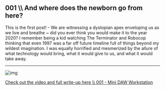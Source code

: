 ## 001 \\\ And where does the newborn go from here?

This is the first post! - We are witnessing a dystopian apex enveloping us as we live and breathe ~ did you ever think you would make it to the year 2020? I remember being a kid watching The Terminator and Robocop thinking that even 1997 was a far off future timeline full of things beyond my wildest imagination. I was equally horrified and mesmerized by the allure of what technology would bring, what it would give to us, and what it would take away. 

----------------------------------------------------------------------

![img](https://hightech-lowlife.github.io/projects/001_mini_beast/03_case.jpg)

[Check out the video and full write-up here \\\ 001 - Mini DAW Workstation](https://hightech-lowlife.github.io/projects/001_mini_beast/001_mini_beast)
